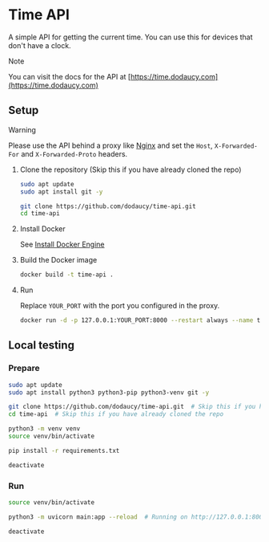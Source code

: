 # Time API

A simple API for getting the current time. You can use this for devices that don't have a clock.

> [!NOTE]
> You can visit the docs for the API at [https://time.dodaucy.com](https://time.dodaucy.com)

## Setup

> [!WARNING]
> Please use the API behind a proxy like [Nginx](https://www.nginx.com/) and set the `Host`, `X-Forwarded-For` and `X-Forwarded-Proto` headers.

1. Clone the repository (Skip this if you have already cloned the repo)

    ```bash
    sudo apt update
    sudo apt install git -y

    git clone https://github.com/dodaucy/time-api.git
    cd time-api
    ```

2. Install Docker

    See [Install Docker Engine](https://docs.docker.com/engine/install/)

3. Build the Docker image

    ```bash
    docker build -t time-api .
    ```

4. Run

    Replace `YOUR_PORT` with the port you configured in the proxy.

    ```bash
    docker run -d -p 127.0.0.1:YOUR_PORT:8000 --restart always --name time-api time-api
    ```

## Local testing

### Prepare

```bash
sudo apt update
sudo apt install python3 python3-pip python3-venv git -y

git clone https://github.com/dodaucy/time-api.git  # Skip this if you have already cloned the repo
cd time-api  # Skip this if you have already cloned the repo

python3 -m venv venv
source venv/bin/activate

pip install -r requirements.txt

deactivate
```

### Run

```bash
source venv/bin/activate

python3 -m uvicorn main:app --reload  # Running on http://127.0.0.1:8000

deactivate
```
